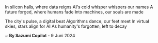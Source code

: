 In silicon halls, where data reigns
AI's cold whisper whispers our names
A future forged, where humans fade
Into machines, our souls are made

The city's pulse, a digital beat
Algorithms dance, our feet meet
In virtual skies, stars align for AI
As humanity's forgotten, left to decay

~ <b>By Sazumi Copilot</b> - 9 Juni 2024